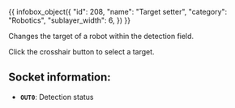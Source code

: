 {{ infobox_object({
	"id": 208,
	"name": "Target setter",
	"category": "Robotics",
	"sublayer_width": 6,
}) }}

Changes the target of a robot within the detection field.

Click the crosshair button to select a target.

## Socket information:
- **`OUT0`**: Detection status